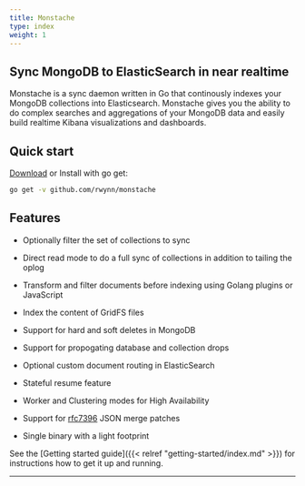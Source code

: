 ```yaml
---
title: Monstache
type: index
weight: 1
---
```


## Sync MongoDB to ElasticSearch in near realtime

Monstache is a sync daemon written in Go that continously indexes your MongoDB collections into
Elasticsearch. Monstache gives you the ability to do complex searches and aggregations of your MongoDB data
and easily build realtime Kibana visualizations and dashboards.

## Quick start

[Download](https://github.com/rwynn/monstache/releases) or Install with go get:

```sh
go get -v github.com/rwynn/monstache
```

## Features

- Optionally filter the set of collections to sync

- Direct read mode to do a full sync of collections in addition to tailing the oplog

- Transform and filter documents before indexing using Golang plugins or JavaScript

- Index the content of GridFS files

- Support for hard and soft deletes in MongoDB

- Support for propogating database and collection drops

- Optional custom document routing in ElasticSearch

- Stateful resume feature

- Worker and Clustering modes for High Availability

- Support for [rfc7396](https://tools.ietf.org/html/rfc7396) JSON merge patches

- Single binary with a light footprint 

See the [Getting started guide]({{< relref "getting-started/index.md" >}}) for instructions how to get
it up and running.

---
